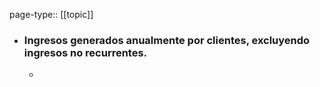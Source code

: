 page-type:: [[topic]]
- ### Ingresos generados anualmente por clientes, excluyendo ingresos no recurrentes.
  - 


